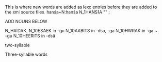 This is where new words are added as lexc entries before they are 
added to the xml source files.
hanśa+N:hanśa N_1HANS1A "" ;


ADD NOUNS BELOW



































N_HAIDAK, N_10ESAEK in -gu
N_10AABITS in -dsa, -ga
N_10HWRAK in -ga ~ -gu
N_10HEERITS in -dsä




































two-syllable



Three-syllable words





























































































































